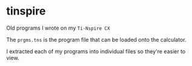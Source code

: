 # tinspire

Old programs I wrote on my `Ti-Nspire CX`

The `prgms.tns` is the program file that can be loaded onto the calculator.

I extracted each of my programs into individual files so they're easier to view.

